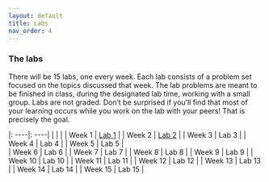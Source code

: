 ```yaml
---
layout: default 
title: Labs 
nav_order: 4
---
```


### The labs 

There will be 15 labs, one every week. Each lab consists of a problem set focused on the topics discussed that week. The lab problems are meant to be finished in class, during the designated lab time, working with a small group. Labs are not graded. Don’t be surprised if you’ll find that most of your learning occurs while you work on the lab with your peers! That is precisely the goal. 

|: ----|: ----|
|        |         | 
| Week 1 |  [Lab 1](https://github.com/bowdoin-csci2200-f21/bowdoin-csci2200-f21.github.io/tree/main/docs/week1-lab.pdf)  |
| Week 2 |  [Lab 2]("docs/week1-lab.pdf") | 
| Week 3 |  Lab 3  |
| Week 4 |  Lab 4  | 
| Week 5 |  Lab 5  |  
| Week 6 |  Lab 6  | 
| Week 7 |  Lab 7 |
| Week 8 |  Lab 8 | 
| Week 9 |  Lab 9 | 
| Week 10 | Lab 10 |
| Week 11 | Lab 11 | 
| Week 12 | Lab 12 | 
| Week 13 | Lab 13  | 
| Week 14 | Lab 14  | 
| Week 15 | Lab 15  | 

